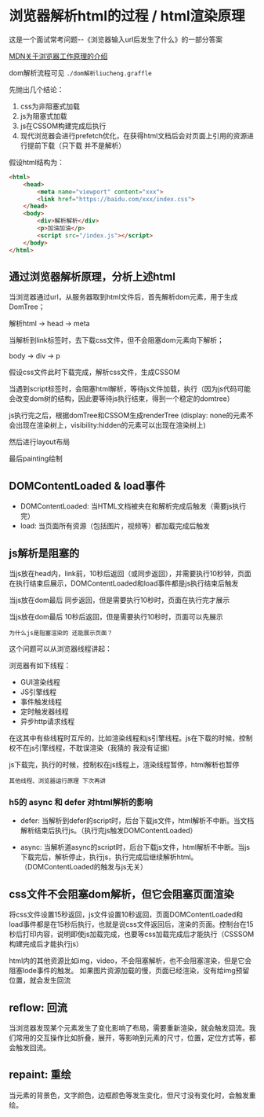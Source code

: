 <!--
 * @Author: ymq
 * @Date: 2021-12-21 16:29:23
 * @LastEditTime: 2021-12-23 14:54:13
 * @LastEditors: ymq
 * @Description: 
-->

# 浏览器解析html的过程 / html渲染原理

这是一个面试常考问题--《浏览器输入url后发生了什么》的一部分答案

[MDN关于浏览器工作原理的介绍](https://developer.mozilla.org/zh-CN/docs/Web/Performance/How_browsers_work)

dom解析流程可见 `./dom解析liucheng.graffle`

先抛出几个结论：

1. css为非阻塞式加载
2. js为阻塞式加载
3. js在CSSOM构建完成后执行
4. 现代浏览器会进行prefetch优化，在获得html文档后会对页面上引用的资源进行提前下载（只下载 并不是解析）

假设html结构为：

```html
<html>
    <head>
        <meta name="viewport" content="xxx">
        <link href="https://baidu.com/xxx/index.css">
    </head>
    <body>
        <div>解析解析</div>
        <p>加油加油</p>
        <script src="/index.js"></script>
    </body>
</html>
```

## 通过浏览器解析原理，分析上述html

当浏览器通过url，从服务器取到html文件后，首先解析dom元素，用于生成DomTree；

解析html -> head -> meta

当解析到link标签时，去下载css文件，但不会阻塞dom元素向下解析；

body -> div -> p

假设css文件此时下载完成，解析css文件，生成CSSOM

当遇到script标签时，会阻塞html解析，等待js文件加载，执行（因为js代码可能会改变dom树的结构，因此要等待js执行结束，得到一个稳定的domtree）

js执行完之后，根据domTree和CSSOM生成renderTree (display: none的元素不会出现在渲染树上，visibility:hidden的元素可以出现在渲染树上)

然后进行layout布局

最后painting绘制

## DOMContentLoaded & load事件

* DOMContentLoaded: 当HTML文档被夹在和解析完成后触发（需要js执行完）
* load: 当页面所有资源（包括图片，视频等）都加载完成后触发

## js解析是阻塞的

当js放在head内，link前，10秒后返回（或同步返回），并需要执行10秒钟，页面在执行结束后展示，DOMContentLoaded和load事件都是js执行结束后触发

当js放在dom最后 同步返回，但是需要执行10秒时，页面在执行完才展示

当js放在dom最后 10秒后返回，但是需要执行10秒时，页面可以先展示

`为什么js是阻塞渲染的 还能展示页面？`

这个问题可以从浏览器线程讲起：

浏览器有如下线程：

* GUI渲染线程
* JS引擎线程
* 事件触发线程
* 定时触发器线程
* 异步http请求线程

在这其中有些线程时互斥的，比如渲染线程和js引擎线程。js在下载的时候，控制权不在js引擎线程，不耽误渲染（我猜的 我没有证据）

js下载完，执行的时候，控制权在js线程上，渲染线程暂停，html解析也暂停

`其他线程、浏览器运行原理 下次再讲`

### h5的 async 和 defer 对html解析的影响

* defer: 当解析到defer的script时，后台下载js文件，html解析不中断。当文档解析结束后执行js。（执行完js触发DOMContentLoaded）

* async: 当解析道async的script时，后台下载js文件，html解析不中断。当js下载完后，解析停止，执行js，执行完成后继续解析html。（DOMContentLoaded的触发与js无关）

## css文件不会阻塞dom解析，但它会阻塞页面渲染

将css文件设置15秒返回，js文件设置10秒返回，页面DOMContentLoaded和load事件都是在15秒后执行，也就是说css文件返回后，渲染的页面。控制台在15秒后打印内容，说明即使js加载完成，也要等css加载完成后才能执行（CSSSOM构建完成后才能执行js）

html内的其他资源比如img，video，不会阻塞解析，也不会阻塞渲染，但是它会阻塞lode事件的触发。
如果图片资源加载的慢，页面已经渲染，没有给img预留位置，就会发生回流

## reflow: 回流

当浏览器发现某个元素发生了变化影响了布局，需要重新渲染，就会触发回流。我们常用的交互操作比如折叠，展开，等影响到元素的尺寸，位置，定位方式等，都会触发回流。

## repaint: 重绘

当元素的背景色，文字颜色，边框颜色等发生变化，但尺寸没有变化时，会触发重绘。

